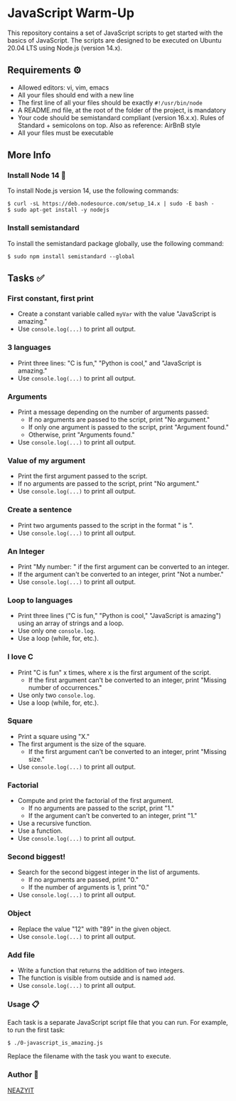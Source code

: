 # JavaScript Warm-Up

This repository contains a set of JavaScript scripts to get started with the basics of JavaScript. The scripts are designed to be executed on Ubuntu 20.04 LTS using Node.js (version 14.x).

## Requirements ⚙️

- Allowed editors: vi, vim, emacs
- All your files should end with a new line
- The first line of all your files should be exactly `#!/usr/bin/node`
- A README.md file, at the root of the folder of the project, is mandatory
- Your code should be semistandard compliant (version 16.x.x). Rules of Standard + semicolons on top. Also as reference: AirBnB style
- All your files must be executable

## More Info

### Install Node 14 🔧

To install Node.js version 14, use the following commands:

```shell
$ curl -sL https://deb.nodesource.com/setup_14.x | sudo -E bash -
$ sudo apt-get install -y nodejs
```

### Install semistandard

To install the semistandard package globally, use the following command:

```shell
$ sudo npm install semistandard --global
```

## Tasks ✅

### First constant, first print

- Create a constant variable called `myVar` with the value "JavaScript is amazing."
- Use `console.log(...)` to print all output.

### 3 languages

- Print three lines: "C is fun," "Python is cool," and "JavaScript is amazing."
- Use `console.log(...)` to print all output.

### Arguments

- Print a message depending on the number of arguments passed:
  - If no arguments are passed to the script, print "No argument."
  - If only one argument is passed to the script, print "Argument found."
  - Otherwise, print "Arguments found."
- Use `console.log(...)` to print all output.

### Value of my argument

- Print the first argument passed to the script.
- If no arguments are passed to the script, print "No argument."
- Use `console.log(...)` to print all output.

### Create a sentence

- Print two arguments passed to the script in the format " is ".
- Use `console.log(...)` to print all output.

### An Integer

- Print "My number: <first argument converted to an integer>" if the first argument can be converted to an integer.
- If the argument can't be converted to an integer, print "Not a number."
- Use `console.log(...)` to print all output.

### Loop to languages

- Print three lines ("C is fun," "Python is cool," "JavaScript is amazing") using an array of strings and a loop.
- Use only one `console.log`.
- Use a loop (while, for, etc.).

### I love C

- Print "C is fun" x times, where x is the first argument of the script.
  - If the first argument can't be converted to an integer, print "Missing number of occurrences."
- Use only two `console.log`.
- Use a loop (while, for, etc.).

### Square

- Print a square using "X."
- The first argument is the size of the square.
  - If the first argument can't be converted to an integer, print "Missing size."
- Use `console.log(...)` to print all output.

### Factorial

- Compute and print the factorial of the first argument.
  - If no arguments are passed to the script, print "1."
  - If the argument can't be converted to an integer, print "1."
- Use a recursive function.
- Use a function.
- Use `console.log(...)` to print all output.

### Second biggest!

- Search for the second biggest integer in the list of arguments.
  - If no arguments are passed, print "0."
  - If the number of arguments is 1, print "0."
- Use `console.log(...)` to print all output.

### Object

- Replace the value "12" with "89" in the given object.
- Use `console.log(...)` to print all output.

### Add file

- Write a function that returns the addition of two integers.
- The function is visible from outside and is named `add`.
- Use `console.log(...)` to print all output.

### Usage 📋

Each task is a separate JavaScript script file that you can run. For example, to run the first task:

```shell
$ ./0-javascript_is_amazing.js
```
Replace the filename with the task you want to execute.

### Author 👤

[NEAZYIT](https://github.com/NEAZYIT)
